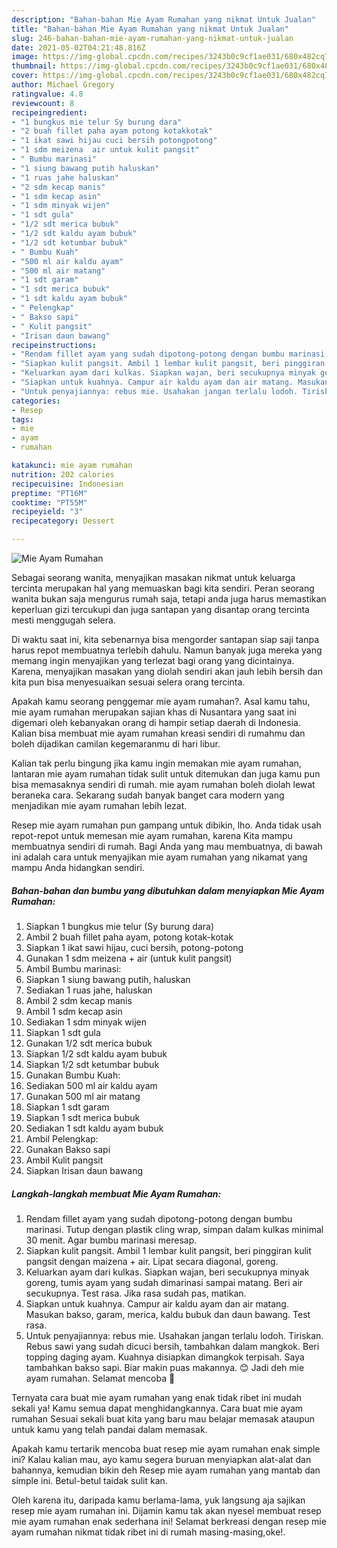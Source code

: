 ```yaml
---
description: "Bahan-bahan Mie Ayam Rumahan yang nikmat Untuk Jualan"
title: "Bahan-bahan Mie Ayam Rumahan yang nikmat Untuk Jualan"
slug: 246-bahan-bahan-mie-ayam-rumahan-yang-nikmat-untuk-jualan
date: 2021-05-02T04:21:48.816Z
image: https://img-global.cpcdn.com/recipes/3243b0c9cf1ae031/680x482cq70/mie-ayam-rumahan-foto-resep-utama.jpg
thumbnail: https://img-global.cpcdn.com/recipes/3243b0c9cf1ae031/680x482cq70/mie-ayam-rumahan-foto-resep-utama.jpg
cover: https://img-global.cpcdn.com/recipes/3243b0c9cf1ae031/680x482cq70/mie-ayam-rumahan-foto-resep-utama.jpg
author: Michael Gregory
ratingvalue: 4.8
reviewcount: 8
recipeingredient:
- "1 bungkus mie telur Sy burung dara"
- "2 buah fillet paha ayam potong kotakkotak"
- "1 ikat sawi hijau cuci bersih potongpotong"
- "1 sdm meizena  air untuk kulit pangsit"
- " Bumbu marinasi"
- "1 siung bawang putih haluskan"
- "1 ruas jahe haluskan"
- "2 sdm kecap manis"
- "1 sdm kecap asin"
- "1 sdm minyak wijen"
- "1 sdt gula"
- "1/2 sdt merica bubuk"
- "1/2 sdt kaldu ayam bubuk"
- "1/2 sdt ketumbar bubuk"
- " Bumbu Kuah"
- "500 ml air kaldu ayam"
- "500 ml air matang"
- "1 sdt garam"
- "1 sdt merica bubuk"
- "1 sdt kaldu ayam bubuk"
- " Pelengkap"
- " Bakso sapi"
- " Kulit pangsit"
- "Irisan daun bawang"
recipeinstructions:
- "Rendam fillet ayam yang sudah dipotong-potong dengan bumbu marinasi. Tutup dengan plastik cling wrap, simpan dalam kulkas minimal 30 menit. Agar bumbu marinasi meresap."
- "Siapkan kulit pangsit. Ambil 1 lembar kulit pangsit, beri pinggiran kulit pangsit dengan maizena + air. Lipat secara diagonal, goreng."
- "Keluarkan ayam dari kulkas. Siapkan wajan, beri secukupnya minyak goreng, tumis ayam yang sudah dimarinasi sampai matang. Beri air secukupnya. Test rasa. Jika rasa sudah pas, matikan."
- "Siapkan untuk kuahnya. Campur air kaldu ayam dan air matang. Masukan bakso, garam, merica, kaldu bubuk dan daun bawang. Test rasa."
- "Untuk penyajiannya: rebus mie. Usahakan jangan terlalu lodoh. Tiriskan. Rebus sawi yang sudah dicuci bersih, tambahkan dalam mangkok. Beri topping daging ayam. Kuahnya disiapkan dimangkok terpisah. Saya tambahkan bakso sapi. Biar makin puas makannya. 😊 Jadi deh mie ayam rumahan. Selamat mencoba 🙏"
categories:
- Resep
tags:
- mie
- ayam
- rumahan

katakunci: mie ayam rumahan 
nutrition: 202 calories
recipecuisine: Indonesian
preptime: "PT16M"
cooktime: "PT55M"
recipeyield: "3"
recipecategory: Dessert

---
```



![Mie Ayam Rumahan](https://img-global.cpcdn.com/recipes/3243b0c9cf1ae031/680x482cq70/mie-ayam-rumahan-foto-resep-utama.jpg)

Sebagai seorang wanita, menyajikan masakan nikmat untuk keluarga tercinta merupakan hal yang memuaskan bagi kita sendiri. Peran seorang  wanita bukan saja mengurus rumah saja, tetapi anda juga harus memastikan keperluan gizi tercukupi dan juga santapan yang disantap orang tercinta mesti menggugah selera.

Di waktu  saat ini, kita sebenarnya bisa mengorder santapan siap saji tanpa harus repot membuatnya terlebih dahulu. Namun banyak juga mereka yang memang ingin menyajikan yang terlezat bagi orang yang dicintainya. Karena, menyajikan masakan yang diolah sendiri akan jauh lebih bersih dan kita pun bisa menyesuaikan sesuai selera orang tercinta. 



Apakah kamu seorang penggemar mie ayam rumahan?. Asal kamu tahu, mie ayam rumahan merupakan sajian khas di Nusantara yang saat ini digemari oleh kebanyakan orang di hampir setiap daerah di Indonesia. Kalian bisa membuat mie ayam rumahan kreasi sendiri di rumahmu dan boleh dijadikan camilan kegemaranmu di hari libur.

Kalian tak perlu bingung jika kamu ingin memakan mie ayam rumahan, lantaran mie ayam rumahan tidak sulit untuk ditemukan dan juga kamu pun bisa memasaknya sendiri di rumah. mie ayam rumahan boleh diolah lewat beraneka cara. Sekarang sudah banyak banget cara modern yang menjadikan mie ayam rumahan lebih lezat.

Resep mie ayam rumahan pun gampang untuk dibikin, lho. Anda tidak usah repot-repot untuk memesan mie ayam rumahan, karena Kita mampu membuatnya sendiri di rumah. Bagi Anda yang mau membuatnya, di bawah ini adalah cara untuk menyajikan mie ayam rumahan yang nikamat yang mampu Anda hidangkan sendiri.

<!--inarticleads1-->

##### Bahan-bahan dan bumbu yang dibutuhkan dalam menyiapkan Mie Ayam Rumahan:

1. Siapkan 1 bungkus mie telur (Sy burung dara)
1. Ambil 2 buah fillet paha ayam, potong kotak-kotak
1. Siapkan 1 ikat sawi hijau, cuci bersih, potong-potong
1. Gunakan 1 sdm meizena + air (untuk kulit pangsit)
1. Ambil  Bumbu marinasi:
1. Siapkan 1 siung bawang putih, haluskan
1. Sediakan 1 ruas jahe, haluskan
1. Ambil 2 sdm kecap manis
1. Ambil 1 sdm kecap asin
1. Sediakan 1 sdm minyak wijen
1. Siapkan 1 sdt gula
1. Gunakan 1/2 sdt merica bubuk
1. Siapkan 1/2 sdt kaldu ayam bubuk
1. Siapkan 1/2 sdt ketumbar bubuk
1. Gunakan  Bumbu Kuah:
1. Sediakan 500 ml air kaldu ayam
1. Gunakan 500 ml air matang
1. Siapkan 1 sdt garam
1. Siapkan 1 sdt merica bubuk
1. Sediakan 1 sdt kaldu ayam bubuk
1. Ambil  Pelengkap:
1. Gunakan  Bakso sapi
1. Ambil  Kulit pangsit
1. Siapkan Irisan daun bawang




<!--inarticleads2-->

##### Langkah-langkah membuat Mie Ayam Rumahan:

1. Rendam fillet ayam yang sudah dipotong-potong dengan bumbu marinasi. Tutup dengan plastik cling wrap, simpan dalam kulkas minimal 30 menit. Agar bumbu marinasi meresap.
1. Siapkan kulit pangsit. Ambil 1 lembar kulit pangsit, beri pinggiran kulit pangsit dengan maizena + air. Lipat secara diagonal, goreng.
1. Keluarkan ayam dari kulkas. Siapkan wajan, beri secukupnya minyak goreng, tumis ayam yang sudah dimarinasi sampai matang. Beri air secukupnya. Test rasa. Jika rasa sudah pas, matikan.
1. Siapkan untuk kuahnya. Campur air kaldu ayam dan air matang. Masukan bakso, garam, merica, kaldu bubuk dan daun bawang. Test rasa.
1. Untuk penyajiannya: rebus mie. Usahakan jangan terlalu lodoh. Tiriskan. Rebus sawi yang sudah dicuci bersih, tambahkan dalam mangkok. Beri topping daging ayam. Kuahnya disiapkan dimangkok terpisah. Saya tambahkan bakso sapi. Biar makin puas makannya. 😊 Jadi deh mie ayam rumahan. Selamat mencoba 🙏




Ternyata cara buat mie ayam rumahan yang enak tidak ribet ini mudah sekali ya! Kamu semua dapat menghidangkannya. Cara buat mie ayam rumahan Sesuai sekali buat kita yang baru mau belajar memasak ataupun untuk kamu yang telah pandai dalam memasak.

Apakah kamu tertarik mencoba buat resep mie ayam rumahan enak simple ini? Kalau kalian mau, ayo kamu segera buruan menyiapkan alat-alat dan bahannya, kemudian bikin deh Resep mie ayam rumahan yang mantab dan simple ini. Betul-betul taidak sulit kan. 

Oleh karena itu, daripada kamu berlama-lama, yuk langsung aja sajikan resep mie ayam rumahan ini. Dijamin kamu tak akan nyesel membuat resep mie ayam rumahan enak sederhana ini! Selamat berkreasi dengan resep mie ayam rumahan nikmat tidak ribet ini di rumah masing-masing,oke!.


